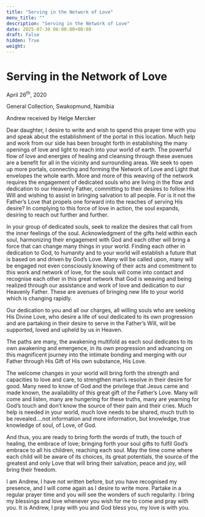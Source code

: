 ```yaml
---
title: "Serving in the Network of Love"
menu_title: ""
description: "Serving in the Network of Love"
date: 2025-07-30 06:00:00+00:00
draft: False
hidden: True
weight:
---
```

# Serving in the Network of Love

April 26<sup>th</sup>, 2020

General Collection, Swakopmund, Namibia

Andrew received by Helge Mercker

Dear daughter, I desire to write and wish to spend this prayer time with you and speak about the establishment of the portal in this location. Much help and work from our side has been brought forth in establishing the many openings of love and light to reach into your world of earth. The powerful flow of love and energies of healing and cleansing through these avenues are a benefit for all in the vicinity and surrounding areas. We seek to open up more portals, connecting and forming the Network of Love and Light that envelopes the whole earth. More and more of this weaving of the network requires the engagement of dedicated souls who are living in the flow and dedication to our Heavenly Father, committing to their desires to follow His Will and wishing to assist in bringing salvation to all people. For is it not the Father’s Love that propels one forward into the reaches of serving His desire? In complying to this force of love in action, the soul expands, desiring to reach out further and further.

In your group of dedicated souls, seek to realize the desires that call from the inner feelings of the soul. Acknowledgment of the gifts held within each soul, harmonizing their engagement with God and each other will bring a force that can change many things in your world. Finding each other in dedication to God, to humanity and to your world will establish a future that is based on and driven by God’s Love. Many will be called upon, many will be engaged not even consciously knowing of their acts and commitment to this work and network of love, for the souls will come into contact and recognise each other in this great network that God is weaving and being realized through our assistance and work of love and dedication to our Heavenly Father. These are avenues of bringing new life to your world which is changing rapidly.

Our dedication to you and all our charges, all willing souls who are seeking His Divine Love, who desire a life of soul dedicated to its own progression and are partaking in their desire to serve in the Father’s Will, will be supported, loved and upheld by us in Heaven.

The paths are many, the awakening multifold as each soul dedicates to its own awakening and emergence, in its own progression and advancing on this magnificent journey into the intimate bonding and merging with our Father through His Gift of His own substance, His Love.

The welcome changes in your world will bring forth the strength and capacities to love and care, to strengthen man’s resolve in their desire for good. Many need to know of God and the privilege that Jesus came and made known, the availability of this great gift of the Father’s Love. Many will come and listen, many are hungering for these truths, many are yearning for God’s touch and don’t know the source of their pain and their cries. Much help is needed in your world, much love needs to be shared, much truth to be revealed….not information and more information, but knowledge, true knowledge of soul, of Love, of God.

And thus, you are ready to bring forth the words of truth, the touch of healing, the embrace of love; bringing forth your soul gifts to fulfil God’s embrace to all his children, reaching each soul. May the time come where each child will be aware of its choices, its great potentials, the source of the greatest and only Love that will bring their salvation, peace and joy, will bring their freedom.

I am Andrew, I have not written before, but you have recognised my presence, and I will come again as I desire to write more. Partake in a regular prayer time and you will see the wonders of such regularity. I bring my blessings and love whenever you wish for me to come and pray with you. It is Andrew, I pray with you and God bless you, my love is with you.
